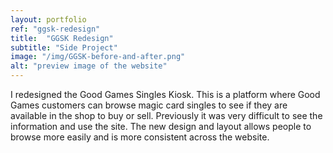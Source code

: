 ```yaml
---
layout: portfolio
ref: "ggsk-redesign"
title:  "GGSK Redesign"
subtitle: "Side Project"
image: "/img/GGSK-before-and-after.png"
alt: "preview image of the website"
---
```


I redesigned the Good Games Singles Kiosk. This is a platform where Good Games customers can browse magic card singles to see if they are available in the shop to buy or sell. Previously it was very difficult to see the information and use the site. The new design and layout allows people to browse more easily and is more consistent across the website.
